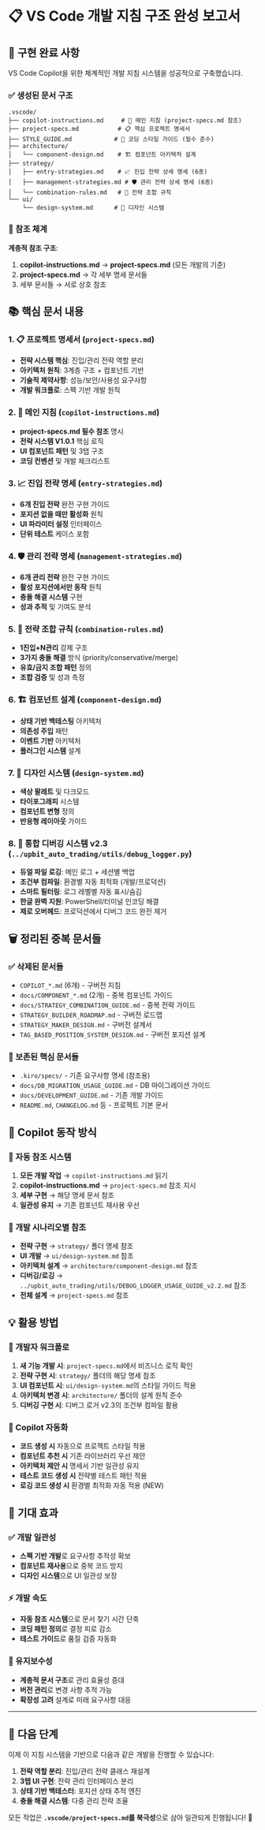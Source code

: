 # 📋 VS Code 개발 지침 구조 완성 보고서

## 🎯 구현 완료 사항

VS Code Copilot을 위한 체계적인 개발 지침 시스템을 성공적으로 구축했습니다.

### ✅ 생성된 문서 구조

```
.vscode/
├── copilot-instructions.md     # 🎯 메인 지침 (project-specs.md 참조)
├── project-specs.md           # 📋 핵심 프로젝트 명세서
├── STYLE_GUIDE.md            # 🎨 코딩 스타일 가이드 (필수 준수)
├── architecture/
│   └── component-design.md    # 🏗️ 컴포넌트 아키텍처 설계
├── strategy/
│   ├── entry-strategies.md    # 📈 진입 전략 상세 명세 (6종)
│   ├── management-strategies.md # 🛡️ 관리 전략 상세 명세 (6종)
│   └── combination-rules.md   # 🔗 전략 조합 규칙
└── ui/
    └── design-system.md      # 🎨 디자인 시스템
```

### 🔄 참조 체계

**계층적 참조 구조**:
1. **copilot-instructions.md** → **project-specs.md** (모든 개발의 기준)
2. **project-specs.md** → 각 세부 명세 문서들
3. 세부 문서들 → 서로 상호 참조

## 📚 핵심 문서 내용

### 1. 📋 프로젝트 명세서 (`project-specs.md`)
- **전략 시스템 핵심**: 진입/관리 전략 역할 분리
- **아키텍처 원칙**: 3계층 구조 + 컴포넌트 기반
- **기술적 제약사항**: 성능/보안/사용성 요구사항
- **개발 워크플로**: 스펙 기반 개발 원칙

### 2. 🎯 메인 지침 (`copilot-instructions.md`)
- **project-specs.md 필수 참조** 명시
- **전략 시스템 V1.0.1** 핵심 로직
- **UI 컴포넌트 패턴** 및 3탭 구조
- **코딩 컨벤션** 및 개발 체크리스트

### 3. 📈 진입 전략 명세 (`entry-strategies.md`)
- **6개 진입 전략** 완전 구현 가이드
- **포지션 없을 때만 활성화** 원칙
- **UI 파라미터 설정** 인터페이스
- **단위 테스트** 케이스 포함

### 4. 🛡️ 관리 전략 명세 (`management-strategies.md`)
- **6개 관리 전략** 완전 구현 가이드
- **활성 포지션에서만 동작** 원칙
- **충돌 해결 시스템** 구현
- **성과 추적** 및 기여도 분석

### 5. 🔗 전략 조합 규칙 (`combination-rules.md`)
- **1진입+N관리** 강제 구조
- **3가지 충돌 해결** 방식 (priority/conservative/merge)
- **유효/금지 조합 패턴** 정의
- **조합 검증** 및 성과 측정

### 6. 🏗️ 컴포넌트 설계 (`component-design.md`)
- **상태 기반 백테스팅** 아키텍처
- **의존성 주입** 패턴
- **이벤트 기반** 아키텍처
- **플러그인 시스템** 설계

### 7. 🎨 디자인 시스템 (`design-system.md`)
- **색상 팔레트** 및 다크모드
- **타이포그래피** 시스템
- **컴포넌트 변형** 정의
- **반응형 레이아웃** 가이드

### 8. 🔬 통합 디버깅 시스템 v2.3 (`../upbit_auto_trading/utils/debug_logger.py`)
- **듀얼 파일 로깅**: 메인 로그 + 세션별 백업
- **조건부 컴파일**: 환경별 자동 최적화 (개발/프로덕션)
- **스마트 필터링**: 로그 레벨별 자동 표시/숨김
- **한글 완벽 지원**: PowerShell/터미널 인코딩 해결
- **제로 오버헤드**: 프로덕션에서 디버그 코드 완전 제거

## 🗑️ 정리된 중복 문서들

### ✅ 삭제된 문서들
- `COPILOT_*.md` (6개) - 구버전 지침
- `docs/COMPONENT_*.md` (2개) - 중복 컴포넌트 가이드
- `docs/STRATEGY_COMBINATION_GUIDE.md` - 중복 전략 가이드
- `STRATEGY_BUILDER_ROADMAP.md` - 구버전 로드맵
- `STRATEGY_MAKER_DESIGN.md` - 구버전 설계서
- `TAG_BASED_POSITION_SYSTEM_DESIGN.md` - 구버전 포지션 설계

### 📁 보존된 핵심 문서들
- `.kiro/specs/` - 기존 요구사항 명세 (참조용)
- `docs/DB_MIGRATION_USAGE_GUIDE.md` - DB 마이그레이션 가이드
- `docs/DEVELOPMENT_GUIDE.md` - 기존 개발 가이드
- `README.md`, `CHANGELOG.md` 등 - 프로젝트 기본 문서

## 🚀 Copilot 동작 방식

### 📖 자동 참조 시스템
1. **모든 개발 작업** → `copilot-instructions.md` 읽기
2. **copilot-instructions.md** → `project-specs.md` 참조 지시
3. **세부 구현** → 해당 명세 문서 참조
4. **일관성 유지** → 기존 컴포넌트 재사용 우선

### 🎯 개발 시나리오별 참조
- **전략 구현** → `strategy/` 폴더 명세 참조
- **UI 개발** → `ui/design-system.md` 참조
- **아키텍처 설계** → `architecture/component-design.md` 참조
- **디버깅/로깅** → `../upbit_auto_trading/utils/DEBUG_LOGGER_USAGE_GUIDE_v2.2.md` 참조
- **전체 설계** → `project-specs.md` 참조

## 💡 활용 방법

### 🔧 개발자 워크플로
1. **새 기능 개발 시**: `project-specs.md`에서 비즈니스 로직 확인
2. **전략 구현 시**: `strategy/` 폴더의 해당 명세 참조
3. **UI 컴포넌트 시**: `ui/design-system.md`의 스타일 가이드 적용
4. **아키텍처 변경 시**: `architecture/` 폴더의 설계 원칙 준수
5. **디버깅 구현 시**: 디버그 로거 v2.3의 조건부 컴파일 활용

### 🤖 Copilot 자동화
- **코드 생성 시** 자동으로 프로젝트 스타일 적용
- **컴포넌트 추천 시** 기존 라이브러리 우선 제안
- **아키텍처 제안 시** 명세서 기반 일관성 유지
- **테스트 코드 생성 시** 전략별 테스트 패턴 적용
- **로깅 코드 생성 시** 환경별 최적화 자동 적용 (NEW)

## 🎉 기대 효과

### ✅ 개발 일관성
- **스펙 기반 개발**로 요구사항 추적성 확보
- **컴포넌트 재사용**으로 중복 코드 방지
- **디자인 시스템**으로 UI 일관성 보장

### ⚡ 개발 속도
- **자동 참조 시스템**으로 문서 찾기 시간 단축
- **코딩 패턴 정의**로 결정 피로 감소
- **테스트 가이드**로 품질 검증 자동화

### 🔄 유지보수성
- **계층적 문서 구조**로 관리 효율성 증대
- **버전 관리**로 변경 사항 추적 가능
- **확장성 고려** 설계로 미래 요구사항 대응

---

## 🎯 다음 단계

이제 이 지침 시스템을 기반으로 다음과 같은 개발을 진행할 수 있습니다:

1. **전략 역할 분리**: 진입/관리 전략 클래스 재설계
2. **3탭 UI 구현**: 전략 관리 인터페이스 분리  
3. **상태 기반 백테스터**: 포지션 상태 추적 엔진
4. **충돌 해결 시스템**: 다중 관리 전략 조율

모든 작업은 **`.vscode/project-specs.md`를 북극성**으로 삼아 일관되게 진행됩니다! 🌟
